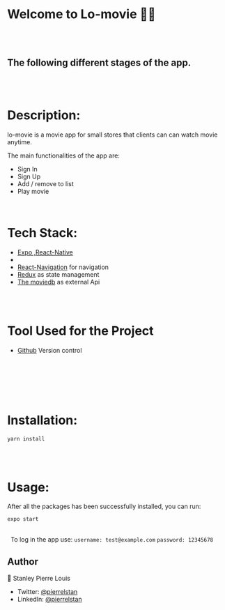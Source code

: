 # Welcome to Lo-movie 👋🏾
\
&nbsp;


## The following  different stages of the app.



\
&nbsp;
# Description:
lo-movie is a movie app for small stores that clients can  can watch movie anytime.

The main functionalities of the app are:
- Sign In
- Sign Up
- Add / remove to list
- Play movie


&nbsp;
# Tech Stack:
- [Expo ,React-Native ](https://docs.expo.dev/)
-
- [React-Navigation](https://reactnavigation.org/) for navigation
- [Redux](https://redux.js.org/) as state management
- [The moviedb](https://www.themoviedb.org/) as external Api

\
&nbsp;
# Tool Used for the Project
- [Github](https://github.com) Version control

\
&nbsp;

\
&nbsp;
# Installation:
`yarn install`

\
&nbsp;

# Usage:
After all the packages has been successfully installed, you can run:

 `expo start`

\
&nbsp;
 To log in the app use:
`username: test@example.com`
`password: 12345678`


## Author
👤 Stanley Pierre Louis

- Twitter: [@pierrelstan](https://twitter.com/pierrelStan)
- LinkedIn: [@pierrelstan](https://linkedin.com/in/pierre-louis-stanley-930110133)
